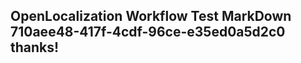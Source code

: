 <properties
ms.topic="hero-topic"
ms.test1="hero-topic"
ms.test2="test"/>

## OpenLocalization Workflow Test MarkDown 710aee48-417f-4cdf-96ce-e35ed0a5d2c0 thanks!
